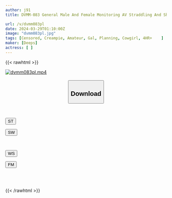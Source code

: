 ```yaml
---
author: j91
title: DVMM-083 General Male And Female Monitoring AV Straddling And Shaking Their Hips! ! A Super Cute GAL Takes On 10 Dicks Lined Up Side By Side In A Raw Cowgirl Position And Takes On The Challenge Of Having Them Fucked One After Another! Outdoor SEX Edition; Her Fully Erect Cock Is Ejaculated One After Another In Cowgirl Position, And Her Pussy Is So Filled With Semen That She Can't Stop Cumming! ! Out Of A Total Of 4 People...

url: /v/dvmm083pl
date: 2024-03-29T01:10:00Z
image: "dvmm083pl.jpg"
tags: [Censored, Creampie, Amateur, Gal, Planning, Cowgirl, 4HR+	]
maker: [Deeps]
actress: [ ]
---
```



{{< rawhtml >}}

<div class="video" data-videoid="Q1MgbeBo1lU0oqb">
    <a href="javascript:;">
        <img src="/v/dvmm083pl/dvmm083pl.jpg" width="WIDTH" height="HEIGHT" alt="dvmm083pl.mp4" loading="lazy">
    </a>
</div>

<script type="text/javascript" src="https://j91.asia/asset/on-demand-st.js"></script>

<br>
  <link rel="stylesheet" href="https://j91.asia/asset/bs5.css">
  
  <center>
  <button class="btn btn-primary" type="button" data-bs-toggle="collapse" data-bs-target=".multi-collapse" aria-expanded="false" aria-controls="multiCollapseExample1 multiCollapseExample2"><h2>Download</h2></button></center>
</p>
<div class="row">
  <div class="col">
    <div class="collapse multi-collapse" id="multiCollapseExample1">
      <div class="card card-body">
	      	      <br>
<div class="buttons">  
<p><a href="https://streamtape.to/v/Q1MgbeBo1lU0oqb" target="_blank"><button class="btn-hover color-3"><i class="fa fa-download"></i> ST</button></a></p>
<p><a href="https://asnwish.com/e4clwlolyip2" target="_blank"><button class="btn-hover color-2"><i class="fa fa-download"></i> SW</button></a></p></div>
    </div>
  </div>
</div>
  <div class="col">
    <div class="collapse multi-collapse" id="multiCollapseExample2">
      <div class="card card-body">
	      <br>
<div class="buttons">
<p><a href="javascript:;"><button class="btn-hover color-9"><i class="fa fa-download"></i> WS</button></a></p>
<p><a href="javascript:;"><button class="btn-hover color-8"><i class="fa fa-download"></i> FM</button></a></p></div>
<br><br>
      </div>
    </div>
  </div>
</div>

{{< /rawhtml >}}